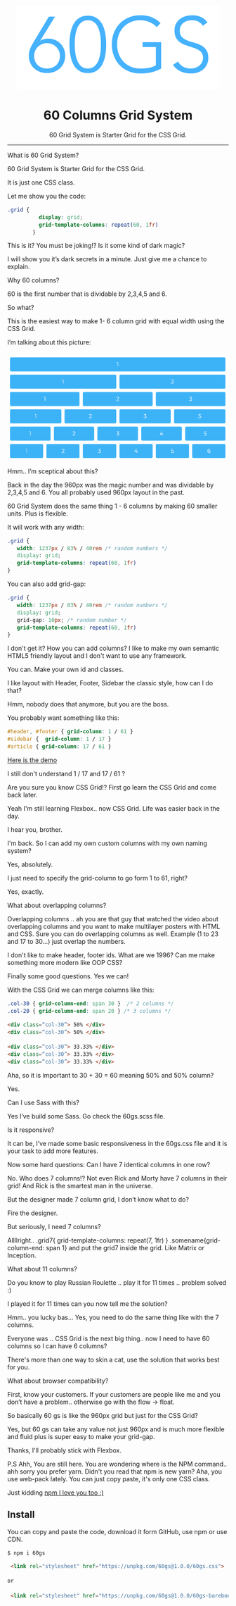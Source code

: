 <p align="center"><img src="60gs.png" /></p>

<h1 align="center"> 60 Columns Grid System  </h1>

<p align="center"> 60 Grid System is Starter Grid for the CSS Grid. </p>

<hr/>

What is 60 Grid System?

60 Grid System is Starter Grid for the CSS Grid.

It is just one CSS class.

Let me show you the code:

```css
.grid {
          display: grid;
          grid-template-columns: repeat(60, 1fr)
        }

```

This is it? You must be joking!? Is it some kind of dark magic?


I will show you it’s dark secrets in a minute. Just give me a chance to explain.

Why 60 columns?

60 is the first number that is dividable by 2,3,4,5 and 6.

So what?

This is the easiest way to make 1- 6 column grid with equal width using the CSS Grid.

I’m talking about this picture:

<a href="https://vladocar.github.io/60gs/"><img src="demo-grid.png"></a>

Hmm.. I’m sceptical about this?

Back in the day the 960px was the magic number and was dividable by 2,3,4,5 and 6. You all probably used 960px layout in the past.

60 Grid System does the same thing 1 - 6 columns by making 60 smaller units. Plus is flexible.

It will work with any width:

```css
.grid {
   width: 1237px / 83% / 40rem /* random numbers */
   display: grid;
   grid-template-columns: repeat(60, 1fr)
}
```
You can also add grid-gap:

```css
.grid {
   width: 1237px / 83% / 40rem /* random numbers */
   display: grid;
   grid-gap: 10px; /* random number */
   grid-template-columns: repeat(60, 1fr)
}
```

I don't get it? How you can add columns? I like to make my own semantic HTML5 friendly layout and I don't want to use any framework.

You can. Make your own id and classes.

I like layout with Header, Footer, Sidebar the classic style, how can I do that? 

Hmm, nobody does that anymore, but you are the boss.

You probably want something like this:

```css
#header, #footer { grid-column: 1 / 61 }
#sidebar {  grid-column: 1 / 17 }
#article { grid-column: 17 / 61 }
```

<a href="https://vladocar.github.io/60gs/60.html">Here is the demo</a>

I still don't understand  1 / 17 and 17 / 61 ?

Are you sure you know CSS Grid!? First go learn the CSS Grid and come back later.

Yeah I'm still learning Flexbox.. now CSS Grid. Life was easier back in the day.

I hear you, brother.

I'm back. So I can add my own custom columns with my own naming system?

Yes, absolutely.

I just need to specify the grid-column to go form 1 to 61, right?

Yes, exactly.

What about overlapping columns?

Overlapping columns .. ah you are that guy that watched the video about overlapping columns and you want to make multilayer posters with HTML and CSS. Sure you can do overlapping columns as well. Example (1 to 23 and 17 to 30…) just overlap the numbers.

I don't like to make header, footer ids. What are we 1996? Can me make something more modern like OOP CSS?

Finally some good questions. Yes we can!

With the CSS Grid we can merge columns like this:

```css
.col-30 { grid-column-end: span 30 }  /* 2 columns */
.col-20 { grid-column-end: span 20 } /* 3 columns */
```

```HTML
<div class=“col-30”> 50% </div>
<div class=“col-30”> 50% </div>

<div class=“col-30”> 33.33% </div>
<div class=“col-30”> 33.33% </div>
<div class=“col-30”> 33.33% </div>
```

Aha, so it is important to 30 + 30 = 60 meaning 50% and 50% column?

Yes.

Can I use Sass with this?

Yes I’ve build some Sass. Go check the 60gs.scss file.

Is it responsive?

It can be, I’ve made some basic responsiveness in the 60gs.css file and it is your task to add more features.

Now some hard questions: Can I have 7 identical columns in one row?

No. Who does 7 columns!? Not even Rick and Morty have 7 columns in their grid! And Rick is the smartest man in the universe.

But the designer made 7 column grid, I don’t know what to do?

Fire the designer.

But seriously, I need 7 columns?

Allllright..  .grid7{ grid-template-columns: repeat(7, 1fr) } .somename{grid-column-end: span 1} and put the grid7 inside the grid. Like Matrix or Inception.

What about 11 columns?

Do you know to play Russian Roulette .. play it for 11 times .. problem solved :)

I played it for 11 times can you now tell me the solution?

Hmm.. you lucky bas… Yes, you need to do the same thing like with the 7 columns.

Everyone was .. CSS Grid is the next big thing.. now I need to have 60 columns so I can have 6 columns?

There's more than one way to skin a cat, use the solution that works best for you.

What about browser compatibility?

First, know your customers. If your customers are people like me and you  don’t have a problem.. otherwise go with the flow ->  float.

So basically 60 gs is like the 960px grid but just for the CSS Grid?

Yes, but 60 gs can take any value not just 960px and is much more flexible and fluid plus is super easy to make your grid-gap.

Thanks, I'll probably stick with Flexbox.

P.S Ahh, You are still here. You are wondering where is the NPM command.. ahh sorry you prefer yarn. Didn't you read that npm is new yarn? Aha, you use web-pack lately. You can just copy paste, it's only one CSS class. 

Just kidding <a href="https://github.com/vladocar/npm-I-love-you-too">npm I love you too :)</a>


<h2> Install </h2>
 
You can copy and paste the code, download it form GitHub, use npm or use CDN.

```shell
$ npm i 60gs
```

```html
 <link rel="stylesheet" href="https://unpkg.com/60gs@1.0.0/60gs.css">

or

 <link rel="stylesheet" href="https://unpkg.com/60gs@1.0.0/60gs-barebone.css">
```
